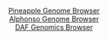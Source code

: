 <div id="Pineapple_Genome_Browser" align="center">
  <a href="https://igv.org/app/?sessionURL=blob:zZJra9swFIb_i6BlA8eWL7FjQxlpbg1pGprM9dZSjGzLjogtOZLsJA3571PLxr500HzYGBhkHXR5z6PnCFrMBWEUBMDSza5umkADYs12K1TVJb5DFRYgyFEpsAY4zjHHNMUgOIIcCYnC5a3auZayFoFhEFl3KkQLpgtbRxV6YRTthJ6yyhiwskQJ40gyLoxrjlpmkKLt7HCC6lpXd9t618iQRAYq6zWjghk1pkW8U.fFv0pxgSmrcFw1pSRvAWKVR2XM9Bx96UerfppiIWb4MM2u.rNp_8EehY8Td_AYLm6i0I0uV6SgSDYcX_VWj7P1AM.u.RBu8ffbDMvJYpjghDkX9vBytK8Jx.LK9Mye7Tk99xUMoRne_089q4.c2fe3odm18tU47H2tDvWwXTqhZzcPaBGlf.j7pIGSpY3yAKRr7gUm1Gzoal3L7bz.mj0NQl_R4YyA4OlZA5KjdKOWPx2BPNTKFiDwtnkTRwOMZ5iDoOND6Jm.b3Udz4G.b560I2h4.ffQjsOl70Grb1lunJNSKpWzWNBa6IhSvU1zvXg5k.XNcLN1ls5sf2GN53g.VgOySLSZLF3XaUbv8rQUA3X92xOqZj.S6p.Y95EgukzO1a296wm4mI_X.W7qjPZkdHMfKUzTsT.R7wv3Cug8ODnjFZJqvaqo6U_nWsQJolIVWiJIQkoiD5HiyHYgMC1bqQtSVjLlIuBF8glqUDO78PNvRe3T8.kH">Pineapple Genome Browser</a>
</div>
<div id="Alphonso_Genome_Browser" align="center">
  <a href="https://igv.org/app/?sessionURL=blob:zZJra9swFIb_i6BlA8eWL4kvUEaaW7t2y5ouyZZSzIktO2ptyZNku0nIf59WNvZlhebDxkAfpIMu73n07FFDhKScoQg5pt01bRsZSG54ewtlVZCPUBKJogwKSQwkSEYEYQlB0R5lIBXMZ9f65EapSkaWRVXVKYHl3JSuCSXsOINWmgkvrQEvClhzAYoLaZ0LaLhF86bTkjVUlanfds2ulYICC4pqw5nkVkVYHrf6vvhXKc4J4yWJy7pQ9DlArPPojKmZwbv.8rafJETKK7K9TM_6V5f9hTuarya9wWo.vVjOe8vTW5ozULUgZ.JhxUcfFvVk_MgFft.W40ffXjufr2hw4g5PR08VFUSe2b4duL4XdD0NhrKUPP1PPetBj.zbnX3qtQs_4HMIbwScOOMd2Z4454MdPFSAX.j9YKCCJ7V2ASUb4Uc2NlzcM7pOr_NjagcGxqEmJDhF0d29gZSA5FFvv9sjta20MUiSb_WzPAbiIiUCRZ0QY98OQ6fr.R4OQ_tg7FEtir.HdzyfhT52.o7TizNaKK1zGktWSRMYM5skM_PdsTzzy6E326XDTEOcKnJNPD2ZDHf4Kx95f.bZ1Qz088_fqJt9Tap_Yt9rgphqfaxyg5vtJIDVsJnmDWZhcMG.LIqHZlJPvRfxHIcm46IEpffril7.NK4BQYEpXWiopGtaULVdaoq8RZHtuFpclPCCaxORyNdvsIENu4vf_hbUPdwfvgM-">Alphonso Genome Browser</a>
</div>


<div id="DAF_Genomics_Browser" align="center">
  <a href="https://igv.org/app/?sessionURL=blob:tZFra9swFIb_i6D9ZDu27MSxIQx36Y2UhiV10rSUoNrHsTJL8iS5Thby3yu8jsFGGYMOJCFxLu.r8xzQC0hFBUcxwo7XdzwPWUiVop0TVldwSxgoFBekUmAhCQVI4Bmg.IAKojRJZzemstS6VnGvl5PC3gAXjGbKUb5DaluJRpdgUm3sEEa.C05a5WSCmWRNeqSqS8GV6JEsA6Vst1cD36xbYo6fsXXXEtasqTTtVNfGhDGWOwUxbinPYfcXI_9B2Sz6KVnOk65.AvvrfJRMrpOFf54.XA4.P6TTq2U6WJ7O6YYT3UgYlXzVbldBe3v2PP3CtkM8vpyPFwWv9.6JPz4939VUghp5oTf0wyDCITpaqBJZYxCgrJRe7AVWiIcWDgL77er3B2YGUlAUPz5ZSEuSfTXpjwek97UBhRR8azpmFhIyB4liO3Ld0Isi3A_CwI0i72gdUCOrDyZ5kc6i0MUJxgPnmTCjX9CqG58R.jP4URh_62z2v2K6X12p2d39ZAFZeTbz6TTZ4pt0dYIvdjJ5B5SF3v1YISQj2oR.PN.wkMroMeD6Fxf_.HR8BQ--">DAF Genomics Browser</a>
</div>
